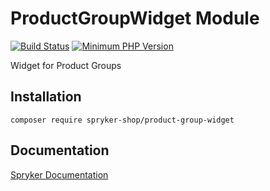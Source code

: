 # ProductGroupWidget Module
[![Build Status](https://travis-ci.org/spryker-shop/product-group-widget.svg)](https://travis-ci.org/spryker-shop/product-group-widget)
[![Minimum PHP Version](https://img.shields.io/badge/php-%3E%3D%207.2-8892BF.svg)](https://php.net/)

Widget for Product Groups

## Installation

```
composer require spryker-shop/product-group-widget
```

## Documentation

[Spryker Documentation](https://academy.spryker.com)

